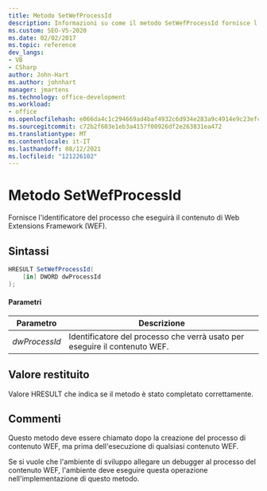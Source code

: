 ```yaml
---
title: Metodo SetWefProcessId
description: Informazioni su come il metodo SetWefProcessId fornisce l'identificatore del processo che eseguirà il contenuto di Web Extensions Framework (WEF).
ms.custom: SEO-VS-2020
ms.date: 02/02/2017
ms.topic: reference
dev_langs:
- VB
- CSharp
author: John-Hart
ms.author: johnhart
manager: jmartens
ms.technology: office-development
ms.workload:
- office
ms.openlocfilehash: e066da4c1c294669ad4baf4932c6d934e283a9c4914e9c23efc45ef3b1f2335d
ms.sourcegitcommit: c72b2f603e1eb3a4157f00926df2e263831ea472
ms.translationtype: MT
ms.contentlocale: it-IT
ms.lasthandoff: 08/12/2021
ms.locfileid: "121226102"
---
```

# <a name="setwefprocessid-method"></a>Metodo SetWefProcessId
  Fornisce l'identificatore del processo che eseguirà il contenuto di Web Extensions Framework (WEF).

## <a name="syntax"></a>Sintassi

```csharp
HRESULT SetWefProcessId(
    [in] DWORD dwProcessId
);
```

#### <a name="parameters"></a>Parametri

|Parametro|Descrizione|
|---------------|-----------------|
|*dwProcessId*|Identificatore del processo che verrà usato per eseguire il contenuto WEF.|

## <a name="return-value"></a>Valore restituito
 Valore HRESULT che indica se il metodo è stato completato correttamente.

## <a name="remarks"></a>Commenti
 Questo metodo deve essere chiamato dopo la creazione del processo di contenuto WEF, ma prima dell'esecuzione di qualsiasi contenuto WEF.

 Se si vuole che l'ambiente di sviluppo allegare un debugger al processo del contenuto WEF, l'ambiente deve eseguire questa operazione nell'implementazione di questo metodo.
